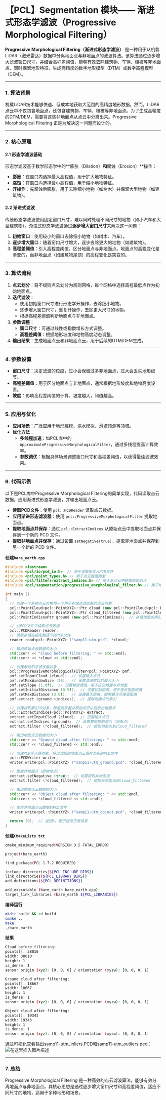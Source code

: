 # 【PCL】Segmentation 模块—— 渐进式形态学滤波（Progressive Morphological Filtering）

**Progressive Morphological Filtering（渐进式形态学滤波）** 是一种用于从机载LiDAR（激光雷达）数据中分离地面点与非地面点的滤波算法。该算法通过逐步增大滤波窗口尺寸，并结合高程差阈值，能够有效去除建筑物、车辆、植被等非地面点，同时保留地形特征，生成高精度的数字地形模型（DTM）或数字高程模型（DEM）。

---

### 1. **算法背景**
机载LiDAR技术能够快速、低成本地获取大范围的高精度地形数据。然而，LiDAR点云中不仅包含地面点，还包含建筑物、车辆、植被等非地面点。为了生成高精度的DTM/DEM，需要将这些非地面点从点云中分离出来。Progressive Morphological Filtering 正是为解决这一问题而设计的。

---

### 2. **核心原理**
#### 2.1 **形态学滤波基础**
形态学滤波基于数学形态学中的**膨胀（Dilation）**和**腐蚀（Erosion）**操作：
- **膨胀**：在窗口内选择最大高程值，用于扩大地物特征。
- **腐蚀**：在窗口内选择最小高程值，用于缩小地物特征。
- **开操作**：先腐蚀后膨胀，用于去除细小地物（如树木）并保留大型地物（如建筑物）。

#### 2.2 **渐进式滤波**
传统形态学滤波使用固定窗口尺寸，难以同时处理不同尺寸的地物（如小汽车和大型建筑物）。渐进式形态学滤波通过**逐步增大窗口尺寸**来解决这一问题：
1. **初始窗口**：使用较小的窗口去除细小地物（如树木、汽车）。
2. **逐步增大窗口**：随着窗口尺寸增大，逐步去除更大的地物（如建筑物）。
3. **高程差阈值**：引入高程差阈值，区分地面点与非地面点。地面点的高程变化是渐变的，而非地面点（如建筑物屋顶）的高程变化是突变的。

---

### 3. **算法流程**
1. **点云划分**：将不规则点云划分为规则网格，每个网格中选择高程最低点作为初始地面点。
2. **迭代滤波**：
   - 使用初始窗口尺寸进行形态学开操作，去除细小地物。
   - 逐步增大窗口尺寸，重复开操作，去除更大尺寸的地物。
   - 根据高程差阈值判断地面点与非地面点。
3. **参数调整**：
   - **窗口尺寸**：可通过线性或指数增长方式调整。
   - **高程差阈值**：根据地形坡度和地物高度动态调整。
4. **输出结果**：生成地面点云和非地面点云，用于后续的DTM/DEM生成。

---

### 4. **参数设置**
- **窗口尺寸**：决定滤波的粒度，过小会保留过多非地面点，过大会丢失地形细节。
- **高程差阈值**：用于区分地面点与非地面点，通常根据地形坡度和地物高度设置。
- **坡度**：影响高程差阈值的计算，坡度越大，阈值越高。

---

### 5. **应用与优化**
- **应用场景**：广泛应用于地形建模、洪水模拟、滑坡预测等领域。
- **优化方法**：
  - **多线程加速**：如PCL库中的`ApproximateProgressiveMorphologicalFilter`，通过多线程提高计算效率。
  - **参数调优**：根据具体场景调整窗口尺寸和高程差阈值，以获得最佳滤波效果。

---

### 6. **代码示例**
以下是PCL库中Progressive Morphological Filtering的简单实现，代码读取点云数据，应用渐进式形态学滤波，并输出地面点云。
 - **读取PCD文件**：使用 `pcl::PCDReader` 读取点云数据。
 -  **应用渐进形态滤波器**：使用 `pcl::ProgressiveMorphologicalFilter` 提取地面点。
 -  **提取地面点并保存**：通过 `pcl::ExtractIndices` 从原始点云中提取地面点并保存到一个新的 PCD 文件。
 -  **提取非地面点并保存**：通过设置 `setNegative(true)`，提取非地面点并保存到另一个新的 PCD 文件。
 
**创建`bare_earth.cpp`**
```cpp
#include <iostream>
#include <pcl/io/pcd_io.h>  // 用于读取和写入PCD文件
#include <pcl/point_types.h> // 用于点云数据类型
#include <pcl/filters/extract_indices.h> // 用于从点云中提取指定的点
#include <pcl/segmentation/progressive_morphological_filter.h> // 用于地面提取的渐进形态滤波器

int main ()
{
  // 创建一个新的点云对象和一个用于存储过滤结果的点云对象
  pcl::PointCloud<pcl::PointXYZ>::Ptr cloud (new pcl::PointCloud<pcl::PointXYZ>);
  pcl::PointCloud<pcl::PointXYZ>::Ptr cloud_filtered (new pcl::PointCloud<pcl::PointXYZ>);
  pcl::PointIndicesPtr ground (new pcl::PointIndices);  // 存储地面点索引

  // 从PCD文件中读取点云数据
  pcl::PCDReader reader;
  // 读取存储在指定路径下的PCD文件
  reader.read<pcl::PointXYZ> ("samp11-utm.pcd", *cloud);

  // 输出原始点云数据的大小
  std::cerr << "Cloud before filtering: " << std::endl;
  std::cerr << *cloud << std::endl;

  // 创建渐进形态滤波器对象
  pcl::ProgressiveMorphologicalFilter<pcl::PointXYZ> pmf;
  pmf.setInputCloud (cloud);  // 设置输入点云
  pmf.setMaxWindowSize (20);  // 设置滤波窗口的最大大小
  pmf.setSlope (1.0f);  // 设置坡度阈值，用于区分地面与非地面
  pmf.setInitialDistance (0.5f);  // 设置初始距离，用于逐步提高阈值
  pmf.setMaxDistance (3.0f);  // 设置最大距离，限制最大可接受距离
  pmf.extract (ground->indices);  // 提取地面点的索引

  // 创建提取索引的对象，使用提取器从原始点云中提取出地面点
  pcl::ExtractIndices<pcl::PointXYZ> extract;
  extract.setInputCloud (cloud);  // 设置输入点云
  extract.setIndices (ground);  // 设置要提取的索引（地面点）
  extract.filter (*cloud_filtered);  // 提取地面点到cloud_filtered

  // 输出地面点云数据的大小
  std::cerr << "Ground cloud after filtering: " << std::endl;
  std::cerr << *cloud_filtered << std::endl;

  // 创建PCD写入器对象，将过滤后的地面点云保存为新的PCD文件
  pcl::PCDWriter writer;
  writer.write<pcl::PointXYZ> ("samp11-utm_ground.pcd", *cloud_filtered, false);

  // 提取非地面点（即物体点）
  extract.setNegative (true);  // 设置提取非地面点
  extract.filter (*cloud_filtered);  // 提取非地面点到cloud_filtered

  // 输出物体点云数据的大小
  std::cerr << "Object cloud after filtering: " << std::endl;
  std::cerr << *cloud_filtered << std::endl;

  // 保存非地面点云数据到PCD文件
  writer.write<pcl::PointXYZ> ("samp11-utm_object.pcd", *cloud_filtered, false);

  return (0);  // 返回0，表示程序正常结束
}

```
**创建`CMakeLists.txt`**

```bash
cmake_minimum_required(VERSION 3.5 FATAL_ERROR)

project(bare_earth)

find_package(PCL 1.7.2 REQUIRED)

include_directories(${PCL_INCLUDE_DIRS})
link_directories(${PCL_LIBRARY_DIRS})
add_definitions(${PCL_DEFINITIONS})

add_executable (bare_earth bare_earth.cpp)
target_link_libraries (bare_earth ${PCL_LIBRARIES})
```
**编译运行**
```bash
mkdir build && cd build
cmake ..
make
./bare_earth
```
**结果**

```bash
Cloud before filtering:
points[]: 38010
width: 38010
height: 1
is_dense: 1
sensor origin (xyz): [0, 0, 0] / orientation (xyzw): [0, 0, 0, 1]

Ground cloud after filtering:
points[]: 18667
width: 18667
height: 1
is_dense: 1
sensor origin (xyz): [0, 0, 0] / orientation (xyzw): [0, 0, 0, 1]

Object cloud after filtering:
points[]: 19343
width: 19343
height: 1
is_dense: 1
sensor origin (xyz): [0, 0, 0] / orientation (xyzw): [0, 0, 0, 1]
```
通过可视化查看输出samp11-utm_inliers.PCD和samp11-utm_outliers.pcd：
![在这里插入图片描述](access/027.png)

---

### 7. **总结**
Progressive Morphological Filtering 是一种高效的点云滤波算法，能够有效分离地面点与非地面点。其核心思想是通过逐步增大窗口尺寸和高程差阈值，适应不同尺寸的地物，适用于多种地形和场景。